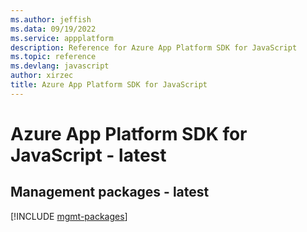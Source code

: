 ```yaml
---
ms.author: jeffish
ms.data: 09/19/2022
ms.service: appplatform
description: Reference for Azure App Platform SDK for JavaScript
ms.topic: reference
ms.devlang: javascript
author: xirzec
title: Azure App Platform SDK for JavaScript
---
```

# Azure App Platform SDK for JavaScript - latest

## Management packages - latest
[!INCLUDE [mgmt-packages](app-platform-mgmt-index.md)]
